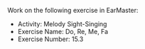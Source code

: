 Work on the following exercise in EarMaster:
- Activity: Melody Sight-Singing
- Exercise Name: Do, Re, Me, Fa
- Exercise Number: 15.3
